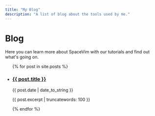 ```yaml
---
title: "My Blog"
description: "A list of blog about the tools used by me."
---
```


# Blog

Here you can learn more about SpaceVim with our tutorials and find out what's
going on. 

<ul>
    {% for post in site.posts %}
            <li>
               <h3><a href="{{ post.url }}">{{ post.title }}</a></h3>
               <span class="post-date">{{ post.date | date_to_string }}</span>
               <p>{{ post.excerpt | truncatewords: 100 }}</p>
            </li>
    {% endfor %}
</ul>
